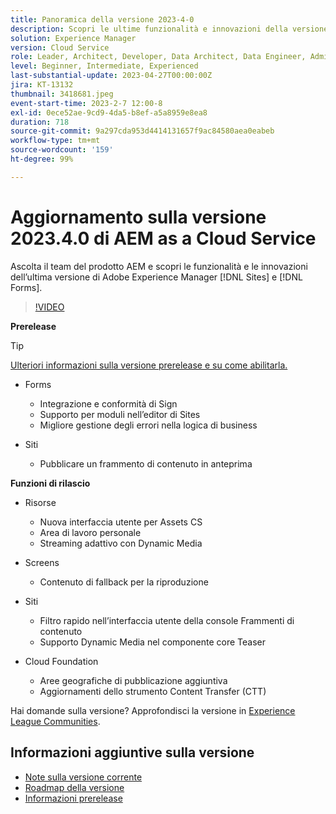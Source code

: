 ```yaml
---
title: Panoramica della versione 2023-4-0
description: Scopri le ultime funzionalità e innovazioni della versione 2023-2-0 di Adobe Experience Manager [!DNL Forms] e [!DNL Sites].
solution: Experience Manager
version: Cloud Service
role: Leader, Architect, Developer, Data Architect, Data Engineer, Admin, User
level: Beginner, Intermediate, Experienced
last-substantial-update: 2023-04-27T00:00:00Z
jira: KT-13132
thumbnail: 3418681.jpeg
event-start-time: 2023-2-7 12:00-8
exl-id: 0ece52ae-9cd9-4da5-b8ef-a5a8959e8ea8
duration: 718
source-git-commit: 9a297cda953d4414131657f9ac84580aea0eabeb
workflow-type: tm+mt
source-wordcount: '159'
ht-degree: 99%

---
```


# Aggiornamento sulla versione 2023.4.0 di AEM as a Cloud Service

Ascolta il team del prodotto AEM e scopri le funzionalità e le innovazioni dell’ultima versione di Adobe Experience Manager [!DNL Sites] e [!DNL Forms].

>[!VIDEO](https://video.tv.adobe.com/v/3418681/?learn=on)

**Prerelease**

>[!TIP]
>
>[Ulteriori informazioni sulla versione prerelease e su come abilitarla.](https://experienceleague.adobe.com/docs/experience-manager-cloud-service/content/release-notes/prerelease.html?lang=it)

* Forms
   * Integrazione e conformità di Sign
   * Supporto per moduli nell’editor di Sites
   * Migliore gestione degli errori nella logica di business

* Siti
   * Pubblicare un frammento di contenuto in anteprima

**Funzioni di rilascio**

* Risorse
   * Nuova interfaccia utente per Assets CS
   * Area di lavoro personale
   * Streaming adattivo con Dynamic Media

* Screens
   * Contenuto di fallback per la riproduzione

* Siti
   * Filtro rapido nell’interfaccia utente della console Frammenti di contenuto
   * Supporto Dynamic Media nel componente core Teaser

* Cloud Foundation
   * Aree geografiche di pubblicazione aggiuntiva
   * Aggiornamenti dello strumento Content Transfer (CTT)


Hai domande sulla versione?  Approfondisci la versione in [Experience League Communities](https://adobe.ly/43FGHk0).


## Informazioni aggiuntive sulla versione

* [Note sulla versione corrente](https://experienceleague.adobe.com/docs/experience-manager-cloud-service/content/release-notes/home.html?lang=it)
* [Roadmap della versione](https://experienceleague.adobe.com/docs/experience-manager-release-information/aem-release-updates/update-releases-roadmap.html?lang=it)
* [Informazioni prerelease](https://experienceleague.adobe.com/docs/experience-manager-cloud-service/content/release-notes/prerelease.html?lang=it)
